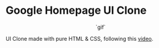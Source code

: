 # Google Homepage UI Clone

<p style="text-align: center;">
`gif`
</p>

UI Clone made with pure HTML & CSS, following this [video](https://www.youtube.com/watch?v=KgjzE1Sxtq0).
